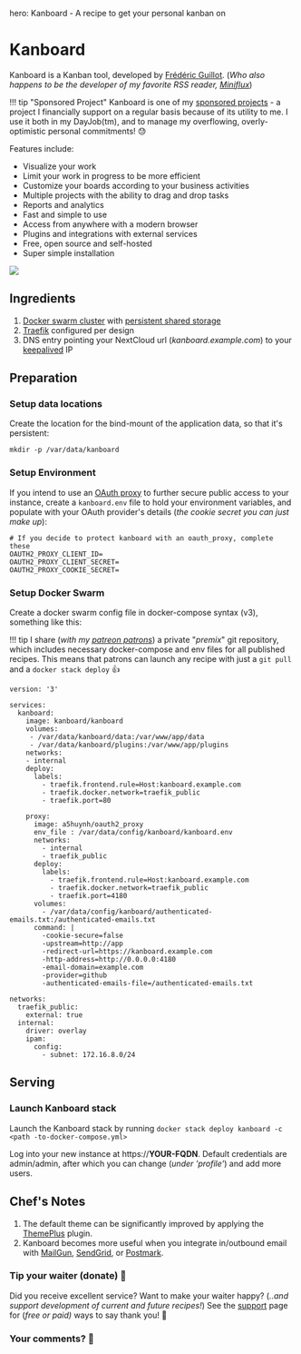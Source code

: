 hero: Kanboard - A recipe to get your personal kanban on

# Kanboard

Kanboard is a Kanban tool, developed by [Frédéric Guillot](https://github.com/fguillot). (_Who also happens to be the developer of my favorite RSS reader, [Miniflux](/recipes/miniflux/)_)

!!! tip "Sponsored Project"
    Kanboard is one of my [sponsored projects](/sponsored-projects/) - a project I financially support on a regular basis because of its utility to me. I use it both in my DayJob(tm), and to manage my overflowing, overly-optimistic personal commitments! 😓

Features include:

* Visualize your work
* Limit your work in progress to be more efficient
* Customize your boards according to your business activities
* Multiple projects with the ability to drag and drop tasks
* Reports and analytics
* Fast and simple to use
* Access from anywhere with a modern browser
* Plugins and integrations with external services
* Free, open source and self-hosted
* Super simple installation

![](/images/kanboard.png)

## Ingredients

1. [Docker swarm cluster](/ha-docker-swarm/design/) with [persistent shared storage](/ha-docker-swarm/shared-storage-ceph.md)
2. [Traefik](/ha-docker-swarm/traefik) configured per design
3. DNS entry pointing your NextCloud url (_kanboard.example.com_) to your [keepalived](ha-docker-swarm/keepalived/) IP


## Preparation

### Setup data locations

Create the location for the bind-mount of the application data, so that it's persistent:

```
mkdir -p /var/data/kanboard
```

### Setup Environment

If you intend to use an [OAuth proxy](/reference/oauth_proxy/) to further secure public access to your instance, create a ```kanboard.env``` file to hold your environment variables, and populate with your OAuth provider's details (_the cookie secret you can just make up_):

```
# If you decide to protect kanboard with an oauth_proxy, complete these
OAUTH2_PROXY_CLIENT_ID=
OAUTH2_PROXY_CLIENT_SECRET=
OAUTH2_PROXY_COOKIE_SECRET=
```

### Setup Docker Swarm

Create a docker swarm config file in docker-compose syntax (v3), something like this:

!!! tip
        I share (_with my [patreon patrons](https://www.patreon.com/funkypenguin)_) a private "_premix_" git repository, which includes necessary docker-compose and env files for all published recipes. This means that patrons can launch any recipe with just a ```git pull``` and a ```docker stack deploy``` 👍


```
version: '3'

services:
  kanboard:
    image: kanboard/kanboard
    volumes:
     - /var/data/kanboard/data:/var/www/app/data
     - /var/data/kanboard/plugins:/var/www/app/plugins
    networks:
    - internal
    deploy:
      labels:
        - traefik.frontend.rule=Host:kanboard.example.com
        - traefik.docker.network=traefik_public
        - traefik.port=80

    proxy:
      image: a5huynh/oauth2_proxy
      env_file : /var/data/config/kanboard/kanboard.env
      networks:
        - internal
        - traefik_public
      deploy:
        labels:
          - traefik.frontend.rule=Host:kanboard.example.com
          - traefik.docker.network=traefik_public
          - traefik.port=4180
      volumes:
        - /var/data/config/kanboard/authenticated-emails.txt:/authenticated-emails.txt
      command: |
        -cookie-secure=false
        -upstream=http://app
        -redirect-url=https://kanboard.example.com
        -http-address=http://0.0.0.0:4180
        -email-domain=example.com
        -provider=github
        -authenticated-emails-file=/authenticated-emails.txt

networks:
  traefik_public:
    external: true
  internal:
    driver: overlay
    ipam:
      config:
        - subnet: 172.16.8.0/24    
```


## Serving

### Launch Kanboard stack

Launch the Kanboard stack by running ```docker stack deploy kanboard -c <path -to-docker-compose.yml>```

Log into your new instance at https://**YOUR-FQDN**. Default credentials are admin/admin, after which you can change (_under 'profile'_) and add more users.

## Chef's Notes

1. The default theme can be significantly improved by applying the [ThemePlus](https://github.com/phsteffen/kanboard-themeplus) plugin.
2. Kanboard becomes more useful when you integrate in/outbound email with [MailGun](https://github.com/kanboard/plugin-mailgun), [SendGrid](https://github.com/kanboard/plugin-sendgrid), or [Postmark](https://github.com/kanboard/plugin-postmark).

### Tip your waiter (donate) 👏

Did you receive excellent service? Want to make your waiter happy? (_..and support development of current and future recipes!_) See the [support](/support/) page for (_free or paid)_ ways to say thank you! 👏

### Your comments? 💬
